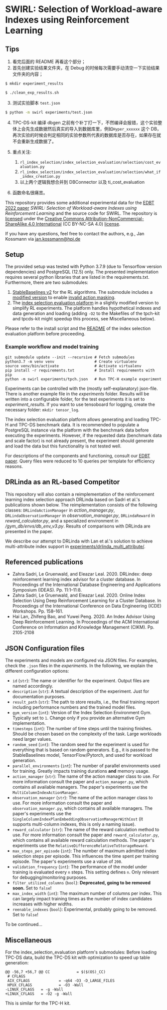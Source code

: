 # SWIRL: Selection of Workload-aware Indexes using Reinforcement Learning



## Tips 
1. 看完后面的 README 再看这个部分；
2. 首先创建实验结果文件夹，在 Debug 的时候每次需要手动清空一下实验结果文件夹的内容；
```bash
$ mkdir experiment_results

$ ./clean_exp_results.sh
```

3. 测试实验脚本 `test.json`


```bash
$ python -m swirl experiments/test.json 
```

4. TPC-DS-kit 编译 dbgen 之前有个补丁打一下，不然编译会报错，这个实验整体上会先生成数据然后真实的导入到数据库里，例如`Hyper_xxxxxx` 这个 DB，再次实验的时候会判定相同的实验参数所代表的数据库是否存在，如果存在就不会重新生成数据了。

5. 重点关注:
   1. `rl_index_selection/index_selection_evaluation/selection/cost_evaluation.py`
   2. `rl_index_selection/index_selection_evaluation/selection/what_if_index_creation.py`
   3. 以上两个逻辑我想合并到 DBConnector 以及 ti_cost_evaluation


6. 函数命名很痛苦。

This repository provides some additional experimental data for the [EDBT 2022 paper](https://openproceedings.org/2022/conf/edbt/paper-37.pdf) _SWIRL: Selection of Workload-aware Indexes using Reinforcement Learning_ and the source code for SWIRL. The repository is [licensed](LICENSE) under the [Creative Commons Attribution-NonCommercial-ShareAlike 4.0 International](https://creativecommons.org/licenses/by-nc-sa/4.0/) (CC BY-NC-SA 4.0) [license](https://creativecommons.org/licenses/by-nc-sa/4.0/legalcode).

If you have any questions, feel free to contact the authors, e.g., Jan Kossmann via jan.kossmann@hpi.de


## Setup

The provided setup was tested with Python 3.7.9 (due to Tensorflow version dependencies) and PostgreSQL (12.5) only. The presented implementation requires several python libraries that are listed in the requirements.txt. Furthermore, there are two submodules:

1. [StableBaselines v2](https://github.com/Bensk1/stable-baselines/tree/action_mask_453) for the RL algorithms. The submodule includes a [modified version](https://github.com/hill-a/stable-baselines/pull/453) to enable [invalid action masking](https://arxiv.org/abs/2006.14171).
2. The [index selection evaluation platform](https://github.com/hyrise/index_selection_evaluation/tree/rl_index_selection) in a slightly modified version to simplify RL experiments. The platform handles hypothetical indexes and data generation and loading (adding `-O2` to the Makefiles of the tpch-kit and tpcds-kit might speedup this process, see Miscellaneous below).

Please refer to the install script and the [README](https://github.com/hyrise/index_selection_evaluation/blob/rl_index_selection/README.md) of the index selection evaluation platform before proceeding.


### Example workflow and model training

```
git submodule update --init --recursive # Fetch submodules
python3.7 -m venv venv                  # Create virtualenv
source venv/bin/activate                # Activate virtualenv
pip install -r requirements.txt         # Install requirements with pip
python -m swirl experiments/tpch.json   # Run TPC-H example experiment
```

Experiments can be controlled with the (mostly self-explanatory) json-file. There is another example file in the _experiments_ folder. Results will be written into a configurable folder, for the test experiments it is set to _experiment\_results_. If you want to use tensoboard for logging, create the necessary folder: `mkdir tensor_log`.

The index selection evaluation platform allows generating and loading TPC-H and TPC-DS benchmark data. It is recommended to populate a PostgreSQL instance via the platform with the benchmark data before executing the experiments. However, if the requested data (benchmark data and scale factor) is not already present, the experiment should generate and load the data but this functionality is not tested well.

For descriptions of the components and functioning, consult our [EDBT paper](https://openproceedings.org/2022/conf/edbt/paper-37.pdf). Query files were reduced to 10 queries per template for efficiency reasons.


## DRLinda as an RL-based Competitor

This repository will also contain a reimplementation of the reinforcement learning index selection approach DRLinda based on Sadri et al.'s publications shown below. The reimplementation consists of the following classes: `DRLindaActionManager` in *action_manager.py*, `DRLindaObservationManager` in *observation_manager.py*, `DRLindaReward` in *reward_calculator.py*, and a specialized environment in */gym_db/envs/db_env_v3.py*. Results of comparisons with DRLinda are presented in the paper.

We describe our attempt to DRLinda with Lan et al.'s solution to achieve multi-attribute index support in [experiments/drlinda_multi_attribute/](experiments/drlinda_multi_attribute/).


## Referenced publications

- Zahra Sadri, Le Gruenwald, and Eleazar Leal. 2020. DRLindex: deep reinforcement learning index advisor for a cluster database. In Proceedings of the International Database Engineering and Applications Symposium (IDEAS). Pp. 11:1–11:8.
- Zahra Sadri, Le Gruenwald, and Eleazar Leal. 2020. Online Index Selection Using Deep Reinforcement Learning for a Cluster Database. In Proceedings of the International Conference on Data Engineering (ICDE) Workshops. Pp. 158–161.
- Hai Lan, Zhifeng Bao, and Yuwei Peng. 2020. An Index Advisor Using Deep Reinforcement Learning. In Proceedings of the ACM International Conference on Information and Knowledge Management (CIKM). Pp. 2105-2108


## JSON Configuration files
The experiments and models are configured via JSON files. For examples, check the `.json` files in the _experiments_. In the following, we explain the different configuration options:

- `id` (`str`): The name or identifier for the experiment. Output files are named accordingly.
- `description` (`str`): A textual description of the experiment. Just for documentation purposes.
- `result_path` (`str`): The path to store results, i.e., the final training report including performance numbers and the trained model files.
- `gym_version` (`int`): Version of the Index Selection Environment Gym. Typically set to `1`. Change only if you provide an alternative Gym implementation.
- `timesteps` (`int`): The number of time steps until the training finishes. Should be chosen based on the complexity of the task. Large workloads need larger values.
- `random_seed` (`int`): The random seed for the experiment is used for everything that is based on random generators. E.g., it is passed to the StableBaselines model, TensorFlow/Pytorch, and used for workload generation.
- `parallel_environments` (`int`): The number of parallel environments used for training. Greatly impacts training durations __and__ memory usage.
- `action_manager` (`str`): The name of the action manager class to use. For more information consult the paper and `action_manager.py`, which contains all available managers. The paper's experiments use the `MultiColumnIndexActionManager`.
- `observation_manager` (`str`): The name of the action manager class to use. For more information consult the paper and `observation_manager.py`, which contains all available managers. The paper's experiments use the `SingleColumnIndexPlanEmbeddingObservationManagerWithCost` (it supports multi-column indexes, this is only a naming issue).
- `reward_calculator` (`str`): The name of the reward calculation method to use. For more information consult the paper and `reward_calculator.py`, which contains all available reward calculation methods. The paper's experiments use the `RelativeDifferenceRelativeToStorageReward`.
- `max_steps_per_episode` (`int`): The number of maximum admitted index selection steps per episode. This influences the time spent per training episode. The paper's experiments use a value of `200`.
- `validation_frequency` (`int`): The performance of the model under training is evaluated every `n` steps. This setting defines `n`. Only relevant for debugging/monitoring purposes.
- `filter_utilized_columns` (`bool`): __Deprecated, going to be removed soon.__ Set to `false`!
- `max_index_width` (`int`): The maximum number of columns per index. This can largely impact training times as the number of index candidates increases with higher widths.
- `reenable_indexes` (`bool`): Experimental, probably going to be removed. Set to `false`!

To be continued...


## Miscellaneous

For the index_selection_evaluation platform's submodules: Before loading TPC-DS data, build the TPC-DS kit with optimization to speed up table generation:

```
@@ -56,7 +56,7 @@ CC            = $($(OS)_CC)
 # CFLAGS
 AIX_CFLAGS             = -q64 -O3 -D_LARGE_FILES
 HPUX_CFLAGS            = -O3 -Wall
-LINUX_CFLAGS   = -g -Wall
+LINUX_CFLAGS   = -O2 -g -Wall
```

This is similar for the TPC-H kit.
